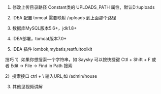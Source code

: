 1. 修改上传目录路径 
Constant类的 UPLOADS_PATH 属性，默认D:\uploads

2. IDEA 配置 tomcat
需要映射 /uploads 到上面那个路径

3. 数据库MySQL版本5.6+，jdk1.8+

4. IDEA部署，tomcat版本7.0+

5. IDEA 插件 lombok,mybatis,restfultoolkit


技巧
1）如果你想搜索一个字符串，如 Saysky
可以按快捷键 Cttl + Shift + F 或者 Edit -> File -> Find in Path 搜索

2）搜索接口 ctrl + \ 输入URL,如 /admin/house 

3) 其他见视频讲解